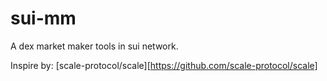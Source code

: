 # sui-mm
A dex market maker tools in sui network.

Inspire by: [scale-protocol/scale][https://github.com/scale-protocol/scale]

